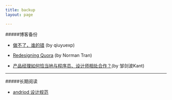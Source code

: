 ```yaml
---
title: backup
layout: page

---
```

#####博客备份

* [做不了，谁的错](http://qiuyuexp.com/problem-in-implementation/)   (by qiuyuexp)

* [Redesigning Quora](https://medium.com/ux-ux-human-interfaces/9902b1b87822?nsukey=Gt%2FslbtHjCvQco%2BEhrUn%2FZKCogSG1Hc7PG2JhPXn8KjtAoUuaqLAfpGRsFv3B86uRr%2FfExFgd4Ki98LICVz5FQ%3D%3D) (by Norman Tran)

* [产品经理如何恰当地与程序员、设计师相处合作？](http://zhuanlan.zhihu.com/kantzou/19760451)(by 邹剑波Kant)

---

#####长期阅读

* [andriod 设计规范](https://developer.android.com/design/index.html) 
